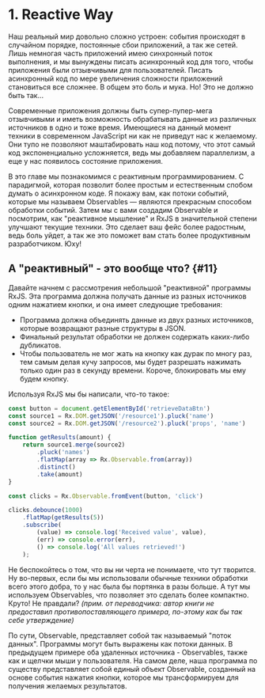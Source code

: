 # 1. Reactive Way

Наш реальный мир довольно сложно устроен: события происходят в случайном порядке, постоянные сбои приложений, а так же сетей. Лишь немногая часть приложений имею синхронный поток выполнения, и мы вынуждены писать асинхронный код для того, чтобы приложения были отзывчивыми для пользователей. Писать асинхронный код по мере увеличения сложности приложений становиться все сложнее. В общем это боль и мука. Но! Это не должно быть так...

Современные приложения должны быть супер-пупер-мега отзывчивыми и иметь возможность обрабатывать данные из различных источников в одно и тоже время. Имеющиеся на данный момент техники в современном JavaScript ни как не приведут нас к желаемому. Они тупо не позволяют маштабировать наш код потому, что этот самый код экспоненциально усложняется, ведь мы добавляем параллелизм, а еще у нас появилось состояние приложения.

В это главе мы познакомимся с реактивным программированием. С парадигмой, которая позволит более простым и естественным спобом думать о асинхронном коде. Я покажу вам, как потоки событий, которые мы называем Observables — являются прекрасным способом обработки событий. Затем мы с вами создадим Observable и посмотрим, как "реактивное мышление" и RxJS в значительной степени улучшают текущие техники. Это сделает ваш фейс более радостным, ведь боль уйдет, а так же это поможет вам стать более продуктивным разработчиком. Юху!

## А "реактивный" - это вообще что? {#11}

Давайте начнем с рассмотрения небольшой "реактивной" программы RxJS. Эта программа должна получать данные из разных источников одним нажатием кнопки, и она имеет следующие требования:

* Программа должна объединять данные из двух разных источников, которые возвращают разные структуры в JSON.
* Финальный результат обработки не должен содержать каких-либо дубликатов.
* Чтобы пользователь не мог жать на кнопку как дурак по многу раз, тем самым делая кучу запросов, мы будет разрешать нажимать только один раз в секунду времени. Короче, блокировать мы ему будем кнопку.

Используя RxJS мы бы написали, что-то такое:

```js
const button = document.getElementById('retrieveDataBtn')
const source1 = Rx.DOM.getJSON('/resource1').pluck('name')
const source2 = Rx.DOM.getJSON('/resource2').pluck('props', 'name')

function getResults(amount) {
    return source1.merge(source2)
        .pluck('names')
        .flatMap(array => Rx.Observable.from(array))
        .distinct()
        .take(amount)
}

const clicks = Rx.Observable.fromEvent(button, 'click')

clicks.debounce(1000)
    .flatMap(getResults(5))
    .subscribe(
        (value) => console.log('Received value', value),
        (err) => console.error(err),
        () => console.log('All values retrieved!')
    );
```

Не беспокойтесь о том, что вы ни черта не понимаете, что тут творится. Ну во-первых, если бы мы использовали обычные техники обработки всего этого добра, то у нас была бы портянка в разы больше. А тут мы используем Observables, что позволяет это сделать более компактно. Круто! Не правдали? _\(прим. от переводчика: автор книги не предоставил противопоставляющего примера, по-этому как бы так себе утверждение\)_

По сути, Observable, представляет собой так называемый "поток данных". Программы могут быть выражены как потоки данных. В предыдущем примере оба удаленных источника - Observables, также как и щелчки мыши у пользователя. На самом деле, наша программа по существу представляет собой единый объект Observable, созданный на основе события нажатия кнопки, которое мы трансформируем для получения желаемых результатов.

